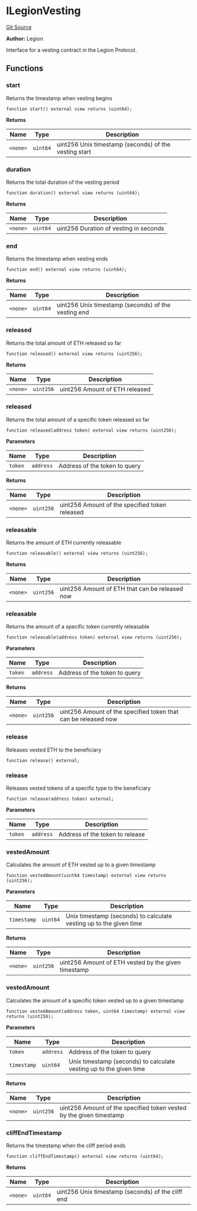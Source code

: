# ILegionVesting
[Git Source](https://github.com/Legion-Team/legion-protocol-contracts/blob/76d9c4dea483beb3f4b747419db2d23fd27a8182/src/interfaces/vesting/ILegionVesting.sol)

**Author:**
Legion

Interface for a vesting contract in the Legion Protocol.


## Functions
### start

Returns the timestamp when vesting begins


```solidity
function start() external view returns (uint64);
```
**Returns**

|Name|Type|Description|
|----|----|-----------|
|`<none>`|`uint64`|uint256 Unix timestamp (seconds) of the vesting start|


### duration

Returns the total duration of the vesting period


```solidity
function duration() external view returns (uint64);
```
**Returns**

|Name|Type|Description|
|----|----|-----------|
|`<none>`|`uint64`|uint256 Duration of vesting in seconds|


### end

Returns the timestamp when vesting ends


```solidity
function end() external view returns (uint64);
```
**Returns**

|Name|Type|Description|
|----|----|-----------|
|`<none>`|`uint64`|uint256 Unix timestamp (seconds) of the vesting end|


### released

Returns the total amount of ETH released so far


```solidity
function released() external view returns (uint256);
```
**Returns**

|Name|Type|Description|
|----|----|-----------|
|`<none>`|`uint256`|uint256 Amount of ETH released|


### released

Returns the total amount of a specific token released so far


```solidity
function released(address token) external view returns (uint256);
```
**Parameters**

|Name|Type|Description|
|----|----|-----------|
|`token`|`address`|Address of the token to query|

**Returns**

|Name|Type|Description|
|----|----|-----------|
|`<none>`|`uint256`|uint256 Amount of the specified token released|


### releasable

Returns the amount of ETH currently releasable


```solidity
function releasable() external view returns (uint256);
```
**Returns**

|Name|Type|Description|
|----|----|-----------|
|`<none>`|`uint256`|uint256 Amount of ETH that can be released now|


### releasable

Returns the amount of a specific token currently releasable


```solidity
function releasable(address token) external view returns (uint256);
```
**Parameters**

|Name|Type|Description|
|----|----|-----------|
|`token`|`address`|Address of the token to query|

**Returns**

|Name|Type|Description|
|----|----|-----------|
|`<none>`|`uint256`|uint256 Amount of the specified token that can be released now|


### release

Releases vested ETH to the beneficiary


```solidity
function release() external;
```

### release

Releases vested tokens of a specific type to the beneficiary


```solidity
function release(address token) external;
```
**Parameters**

|Name|Type|Description|
|----|----|-----------|
|`token`|`address`|Address of the token to release|


### vestedAmount

Calculates the amount of ETH vested up to a given timestamp


```solidity
function vestedAmount(uint64 timestamp) external view returns (uint256);
```
**Parameters**

|Name|Type|Description|
|----|----|-----------|
|`timestamp`|`uint64`|Unix timestamp (seconds) to calculate vesting up to the given time|

**Returns**

|Name|Type|Description|
|----|----|-----------|
|`<none>`|`uint256`|uint256 Amount of ETH vested by the given timestamp|


### vestedAmount

Calculates the amount of a specific token vested up to a given timestamp


```solidity
function vestedAmount(address token, uint64 timestamp) external view returns (uint256);
```
**Parameters**

|Name|Type|Description|
|----|----|-----------|
|`token`|`address`|Address of the token to query|
|`timestamp`|`uint64`|Unix timestamp (seconds) to calculate vesting up to the given time|

**Returns**

|Name|Type|Description|
|----|----|-----------|
|`<none>`|`uint256`|uint256 Amount of the specified token vested by the given timestamp|


### cliffEndTimestamp

Returns the timestamp when the cliff period ends


```solidity
function cliffEndTimestamp() external view returns (uint64);
```
**Returns**

|Name|Type|Description|
|----|----|-----------|
|`<none>`|`uint64`|uint256 Unix timestamp (seconds) of the cliff end|


